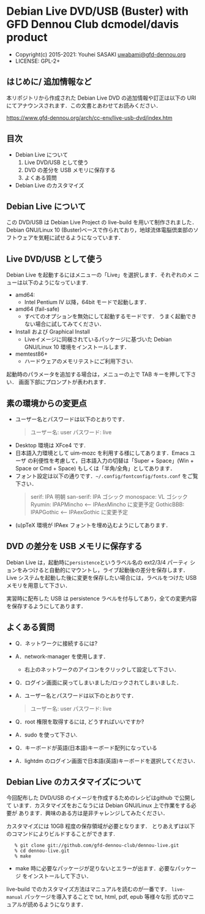 Debian Live DVD/USB (Buster) with GFD Dennou Club dcmodel/davis product
========================================================================

* Copyright(c) 2015-2021: Youhei SASAKI <uwabami@gfd-dennou.org>
* LICENSE: GPL-2+

はじめに/ 追加情報など
----------------------

本リポジトリから作成された Debian Live DVD の追加情報や訂正は以下の URI
にてアナウンスされます．この文書とあわせてお読みください．

  https://www.gfd-dennou.org/arch/cc-env/live-usb-dvd/index.htm

目次
----

* Debian Live について
  1. Live DVD/USB として使う
  2. DVD の差分を USB メモリに保存する
  3. よくある質問
* Debian Live のカスタマイズ


Debian Live について
--------------------

この DVD/USB は Debian Live Project の live-build を用いて制作されました．
Debian GNU/Linux 10 (Buster)ベースで作られており，地球流体電脳倶楽部のソ
フトウェアを気軽に試せるようになっています．

Live DVD/USB として使う
-----------------------

Debian Live を起動するにはメニューの「Live」を選択します．それぞれのメ
ニューは以下のようになっています.

* amd64:
  * Intel Pentium IV 以降，64bit モードで起動します．
* amd64 (fail-safe)
  * すべてのオプションを無効にして起動するモードです．
    うまく起動できない場合に試してみてください．
* Install および Graphical Install
  * Liveイメージに同梱されているパッケージに基づいた
    Debian GNU/Linux 10 環境をインストールします．
* memtest86+
  * ハードウェアのメモリテストにご利用下さい. 

起動時のパラメータを追加する場合は，メニューの上で TAB キーを押して下さい．
画面下部にプロンプトが表われます．


素の環境からの変更点
--------------------

* ユーザー名とパスワードは以下のとおりです．
   > ユーザー名: user
   > パスワード: live
* Desktop 環境は XFce4 です. 
* 日本語入力環境として uim-mozc を利用する様にしてあります．Emacs ユーザ
  の利便性を考慮して，日本語入力の切替は「Super + Space」(Win + Space or
  Cmd + Space) もしくは「半角/全角」としてあります．
* フォント設定は以下の通りです．`~/.config/fontconfig/fonts.conf` をご覧下さい．
   >  serif: IPA 明朝
   >  san-serif: IPA ゴシック
   >  monospace: VL ゴシック
   >  Ryumin: IPAPMincho      <-- IPAexMincho に変更予定
   >  GothicBBB: IPAPGothic   <-- IPAexGothic に変更予定
* (u)pTeX 環境が IPAex フォントを埋め込むようにしてあります．

DVD の差分を USB メモリに保存する
---------------------------------

Debian Live は，起動時に`persistence`というラベル名の ext2/3/4 パーティ
ションをみつけると自動的にマウントし，ライブ起動後の差分を保存します．
Live システムを起動した後に変更を保存したい場合には，ラベルをつけた USB
メモリを用意して下さい．

実習時に配布した USB は persistence ラベルを付与してあり，全ての変更内容
を保存するようにしてあります．


よくある質問
-------------

* Q．ネットワークに接続するには?
* A．network-manager を使用します．
  * 右上のネットワークのアイコンをクリックして設定して下さい．

* Q．ログイン画面に戻ってしまいました/ロックされてしまいました．
* A．ユーザー名とパスワードは以下のとおりです．

  > ユーザー名: user
  > パスワード: live

* Q．root 権限を取得するには, どうすればいいですか?
* A．sudo を使って下さい.

* Q．キーボードが英語(日本語)キーボード配列になっている
* A．lightdm のログイン画面で日本語(英語)キーボードを選択してください．

Debian Live のカスタマイズについて
-----------------------------------

今回配布した DVD/USB のイメージを作成するためのレシピはgithub で公開して
います．カスタマイズをおこなうには Debian GNU/Linux 上で作業をする必要が
あります．興味のある方は是非チャレンジしてみたください．

カスタマイズには 10GB 程度の保存領域が必要となります．
とりあえずは以下のコマンドによりビルドすることができます.

       % git clone git://github.com/gfd-dennou-club/dennou-live.git
       % cd dennou-live.git
       % make

* make 時に必要なパッケージが足りないとエラーが出ます．必要なパッケージ
  をインストールして下さい．

live-build でのカスタマイズ方法はマニュアルを読むのが一番です．
`live-manual` パッケージを導入することで txt, html, pdf, epub 等様々な形
式のマニュアルが読めるようになります．
